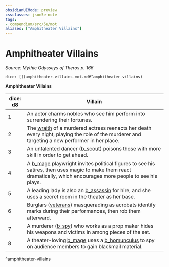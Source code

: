 ```yaml
---
obsidianUIMode: preview
cssclasses: json5e-note
tags:
- compendium/src/5e/mot
aliases: ["Amphitheater Villains"]
---
```

# Amphitheater Villains
*Source: Mythic Odysseys of Theros p. 166* 

`dice: [](amphitheater-villains-mot.md#^amphitheater-villains)`

**Amphitheater Villains**

| dice: d8 | Villain |
|----------|---------|
| 1 | An actor charms nobles who see him perform into surrendering their fortunes. |
| 2 | The [wraith](compendium/bestiary/undead/wraith.md) of a murdered actress reenacts her death every night, playing the role of the murderer and targeting a new performer in her place. |
| 3 | An untalented dancer ([b_scout](b_scout.md)) poisons those with more skill in order to get ahead. |
| 4 | A [b_mage](b_mage.md) playwright invites political figures to see his satires, then uses magic to make them react dramatically, which encourages more people to see his plays. |
| 5 | A leading lady is also an [b_assassin](b_assassin.md) for hire, and she uses a secret room in the theater as her base. |
| 6 | Burglars ([veterans](b_veteran.md)) masquerading as acrobats identify marks during their performances, then rob them afterward. |
| 7 | A murderer ([b_spy](b_spy.md)) who works as a prop maker hides his weapons and victims in among pieces of the set. |
| 8 | A theater-loving [b_mage](b_mage.md) uses a [b_homunculus](b_homunculus.md) to spy on audience members to gain blackmail material. |
^amphitheater-villains